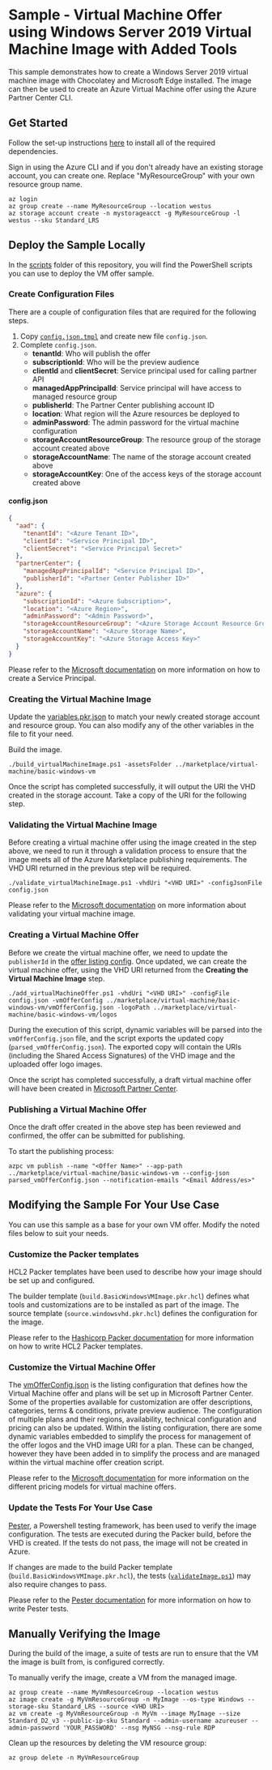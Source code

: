 # Sample - Virtual Machine Offer using Windows Server 2019 Virtual Machine Image with Added Tools

This sample demonstrates how to create a Windows Server 2019 virtual machine image with Chocolatey and Microsoft Edge installed. The image can then be used to create an Azure Virtual Machine offer using the Azure Partner Center CLI.

## Get Started

Follow the set-up instructions [here](../../../README.md) to install all of the required dependencies.

Sign in using the Azure CLI and if you don't already have an existing storage account, you can create one. Replace "MyResourceGroup" with your own resource group name.
```
az login
az group create --name MyResourceGroup --location westus
az storage account create -n mystorageacct -g MyResourceGroup -l westus --sku Standard_LRS
```

## Deploy the Sample Locally

In the [scripts](../../../scripts) folder of this repository, you will find the PowerShell scripts you can use to deploy the VM offer sample.

### Create Configuration Files
There are a couple of configuration files that are required for the following steps.
1. Copy [`config.json.tmpl`](../../../scripts/config.json.tmpl) and create new file `config.json`.
2. Complete `config.json`.
    * **tenantId**: Who will publish the offer
    * **subscriptionId**: Who will be the preview audience
    * **clientId** and **clientSecret**: Service principal used for calling partner API
    * **managedAppPrincipalId**: Service principal will have access to managed resource group
    * **publisherId**: The Partner Center publishing account ID
    * **location**: What region will the Azure resources be deployed to
    * **adminPassword**: The admin password for the virtual machine configuration
    * **storageAccountResourceGroup**: The resource group of the storage account created above
    * **storageAccountName**: The name of the storage account created above
    * **storageAccountKey**: One of the access keys of the storage account created above


#### config.json
```json
{
  "aad": {
    "tenantId": "<Azure Tenant ID>",
    "clientId": "<Service Principal ID>",
    "clientSecret": "<Service Principal Secret>"
  },
  "partnerCenter": {
    "managedAppPrincipalId": "<Service Principal ID>",
    "publisherId": "<Partner Center Publisher ID>"
  },
  "azure": {
    "subscriptionId": "<Azure Subscription>",
    "location": "<Azure Region>",
    "adminPassword": "<Admin Password>",
    "storageAccountResourceGroup": "<Azure Storage Account Resource Group>",
    "storageAccountName": "<Azure Storage Name>",
    "storageAccountKey": "<Azure Storage Access Key>"
  }
}
```

Please refer to the [Microsoft documentation](https://docs.microsoft.com/en-us/cli/azure/create-an-azure-service-principal-azure-cli) on more information on how to create a Service Principal.

### Creating the Virtual Machine Image
Update the [variables.pkr.json](variables.pkr.json) to match your newly created storage account and resource group. You can also modify any of the other variables in the file to fit your need.

Build the image.
```
./build_virtualMachineImage.ps1 -assetsFolder ../marketplace/virtual-machine/basic-windows-vm
```

Once the script has completed successfully, it will output the URI the VHD created in the storage account. Take a copy of the URI for the following step.

### Validating the Virtual Machine Image
Before creating a virtual machine offer using the image created in the step above, we need to run it through a validation process to ensure that the image meets all of the Azure Marketplace publishing requirements. The VHD URI returned in the previous step will be required.

```
./validate_virtualMachineImage.ps1 -vhdUri "<VHD URI>" -configJsonFile config.json
```

Please refer to the [Microsoft documentation](https://docs.microsoft.com/en-us/azure/marketplace/azure-vm-image-test) on more information about validating your virtual machine image.

### Creating a Virtual Machine Offer
Before we create the virtual machine offer, we need to update the `publisherId` in the [offer listing config](vmOfferConfig.json). Once updated, we can create the virtual machine offer, using the VHD URI returned from the **Creating the Virtual Machine Image** step.

```
./add_virtualMachineOffer.ps1 -vhdUri "<VHD URI>" -configFile config.json -vmOfferConfig ../marketplace/virtual-machine/basic-windows-vm/vmOfferConfig.json -logoPath ../marketplace/virtual-machine/basic-windows-vm/logos
```

During the execution of this script, dynamic variables will be parsed into the `vmOfferConfig.json` file, and the script exports the updated copy (`parsed_vmOfferConfig.json`). The exported copy will contain the URIs (including the Shared Access Signatures) of the VHD image and the uploaded offer logo images.

Once the script has completed successfully, a draft virtual machine offer will have been created in [Microsoft Partner Center](https://partner.microsoft.com/en-us/dashboard/marketplace-offers/overview).

### Publishing a Virtual Machine Offer
Once the draft offer created in the above step has been reviewed and confirmed, the offer can be submitted for publishing.

To start the publishing process:
```
azpc vm publish --name "<Offer Name>" --app-path ../marketplace/virtual-machine/basic-windows-vm --config-json parsed_vmOfferConfig.json --notification-emails "<Email Address/es>"
```


## Modifying the Sample For Your Use Case

You can use this sample as a base for your own VM offer. Modify the noted files below to suit your needs.

### Customize the Packer templates

HCL2 Packer templates have been used to describe how your image should be set up and configured.

The builder template (`build.BasicWindowsVMImage.pkr.hcl`) defines what tools and customizations are to be installed as part of the image.
The source template (`source.windowsvhd.pkr.hcl`) defines the configuration for the image.

Please refer to the [Hashicorp Packer documentation](https://www.packer.io/docs/templates/hcl_templates) for more information on how to write HCL2 Packer templates.

### Customize the Virtual Machine Offer

The [vmOfferConfig.json](./vmOfferConfig.json) is the listing configuration that defines how the Virtual Machine offer and plans will be set up in Microsoft Partner Center.
Some of the properties available for customization are offer descriptions, categories, terms & conditions, private preview audience. The configuration of multiple plans and their regions, availability, technical configuration and pricing can also be updated.
Within the listing configuration, there are some dynamic variables embedded to simplify the process for management of the offer logos and the VHD image URI for a plan. These can be changed, however they have been added in to simplify the process and are managed within the virtual machine offer creation script.

Please refer to the [Microsoft documentation](https://docs.microsoft.com/en-us/azure/marketplace/cloud-partner-portal-api-setting-price) for more information on the different pricing models for virtual machine offers.

### Update the Tests For Your Use Case

[Pester](https://pester.dev/), a Powershell testing framework, has been used to verify the image configuration. The tests are executed during the Packer build, before the VHD is created. If the tests do not pass, the image will not be created in Azure.

If changes are made to the build Packer template (`build.BasicWindowsVMImage.pkr.hcl`), the tests ([`validateImage.ps1`](tests\validateImage.ps1)) may also require changes to pass.

Please refer to the [Pester documentation](https://pester.dev/docs/quick-start) for more information on how to write Pester tests.

## Manually Verifying the Image

During the build of the image, a suite of tests are run to ensure that the VM the image is built from, is configured correctly.

To manually verify the image, create a VM from the managed image.
```
az group create --name MyVmResourceGroup --location westus
az image create -g MyVmResourceGroup -n MyImage --os-type Windows --storage-sku Standard_LRS --source <VHD URI>
az vm create -g MyVmResourceGroup -n MyVm --image MyImage --size Standard_D2_v3 --public-ip-sku Standard --admin-username azureuser --admin-password 'YOUR_PASSWORD' --nsg MyNSG --nsg-rule RDP
```

Clean up the resources by deleting the VM resource group:
```
az group delete -n MyVmResourceGroup
```